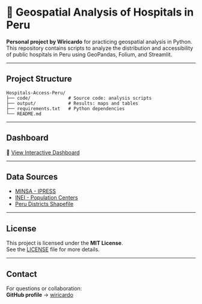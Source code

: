 # 🏥 Geospatial Analysis of Hospitals in Peru 

**Personal project by Wiricardo** for practicing geospatial analysis in Python.  
This repository contains scripts to analyze the distribution and accessibility of public hospitals in Peru using GeoPandas, Folium, and Streamlit.

---

## Project Structure

```
Hospitals-Access-Peru/
├── code/              # Source code: analysis scripts
├── output/            # Results: maps and tables
├── requirements.txt   # Python dependencies
└── README.md
```

---

## Dashboard

🔗 [View Interactive Dashboard]()  

---

## Data Sources

- [MINSA - IPRESS](https://datosabiertos.gob.pe/dataset/minsa-ipress)
- [INEI - Population Centers](https://datosabiertos.gob.pe/dataset/dataset-centros-poblados)
- [Peru Districts Shapefile](https://github.com/d2cml-ai/Data-Science-Python/blob/main/Lectures/Lecture_5/Geopandas1.ipynb)

---

## License

This project is licensed under the **MIT License**.  
See the [LICENSE](LICENSE) file for more details.

---

## Contact

For questions or collaboration:  
**GitHub profile** → [wiricardo](https://github.com/wiricardo)
